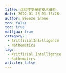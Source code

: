 ```yaml
---
title: 连续性变量的技术细节
date: 2022-01-23 01:15:28
author: Breeze Shane
top: false
toc: true
mathjax: true
category: 
 - AritficialIntelligence
 - Mathematics
tag: 
 - Aritficial Intelligence
 - Mathematics
article: false
---
```


